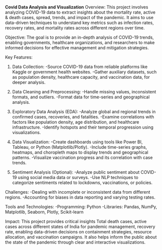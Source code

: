 **Covid Data Analysis and Visualization**
Overview:
This project involves analyzing COVID-19 data to extract insights about the mortality rate, active & death cases, spread, trends, and impact of the pandemic. It aims to use data-driven techniques to understand key metrics such as infection rates, recovery rates, and mortality rates across different regions over time.

Objective:
The goal is to provide an in-depth analysis of COVID-19 trends, enabling governments, healthcare organizations, and researchers to make informed decisions for effective management and mitigation strategies.

Key Features:
1. Data Collection:
-Source COVID-19 data from reliable platforms like Kaggle or government health websites.
-Gather auxiliary datasets, such as population density, healthcare capacity, and vaccination data, for deeper analysis.

2. Data Cleaning and Preprocessing:
-Handle missing values, inconsistent formats, and outliers.
-Format data for time-series and geographical analysis.

3. Exploratory Data Analysis (EDA):
-Analyze global and regional trends in confirmed cases, recoveries, and fatalities.
-Examine correlations with factors like population density, age distribution, and healthcare infrastructure.
-Identify hotspots and their temporal progression using visualizations.

4. Data Visualization:
-Create dashboards using tools like Power BI, Tableau, or Python (Matplotlib/Plotly).
-Include time-series graphs, heatmaps, and choropleth maps to display trends and geographical patterns.
-Visualize vaccination progress and its correlation with case trends.

5. Sentiment Analysis (Optional):
-Analyze public sentiment about COVID-19 using social media data or surveys.
-Use NLP techniques to categorize sentiments related to lockdowns, vaccinations, or policies.

Challenges:
-Dealing with incomplete or inconsistent data from different regions.
-Accounting for biases in data reporting and varying testing rates.

Tools and Technologies:
-Programming: Python
-Libraries: Pandas, NumPy, Matplotlib, Seaborn, Plotly, Scikit-learn

Impact:
This project provides critical insights Total death cases, active cases across different states of India for pandemic management, recovery rate, enabling data-driven decisions on containment strategies, resource allocation, and vaccination campaigns. It also helps inform the public about the state of the pandemic through clear and interactive visualizations.

